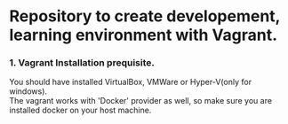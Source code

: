 # Repository to create developement, learning environment with Vagrant.

### 1. Vagrant Installation prequisite.  
   You should have installed VirtualBox, VMWare or Hyper-V(only for windows).  
   The vagrant works with 'Docker' provider as well, so make sure you are installed docker on your host machine. 
